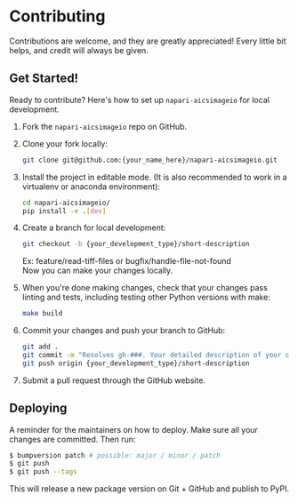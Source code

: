 # Contributing

Contributions are welcome, and they are greatly appreciated! Every little bit
helps, and credit will always be given.

## Get Started!
Ready to contribute? Here's how to set up `napari-aicsimageio` for local development.

1. Fork the `napari-aicsimageio` repo on GitHub.

2. Clone your fork locally:

    ```bash
    git clone git@github.com:{your_name_here}/napari-aicsimageio.git
    ```

3. Install the project in editable mode. (It is also recommended to work in a virtualenv or anaconda environment):

    ```bash
    cd napari-aicsimageio/
    pip install -e .[dev]
    ```

4. Create a branch for local development:

    ```bash
    git checkout -b {your_development_type}/short-description
    ```

    Ex: feature/read-tiff-files or bugfix/handle-file-not-found<br>
    Now you can make your changes locally.

5. When you're done making changes, check that your changes pass linting and
   tests, including testing other Python versions with make:

    ```bash
    make build
    ```

6. Commit your changes and push your branch to GitHub:

    ```bash
    git add .
    git commit -m "Resolves gh-###. Your detailed description of your changes."
    git push origin {your_development_type}/short-description
    ```

7. Submit a pull request through the GitHub website.

## Deploying

A reminder for the maintainers on how to deploy.
Make sure all your changes are committed.
Then run:

```bash
$ bumpversion patch # possible: major / minor / patch
$ git push
$ git push --tags
```

This will release a new package version on Git + GitHub and publish to PyPI.
